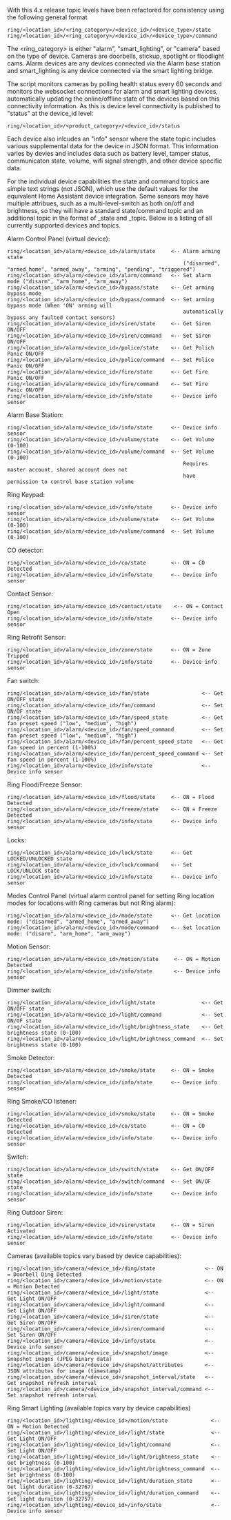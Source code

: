 With this 4.x release topic levels have been refactored for consistency using the following general format
```
ring/<location_id>/<ring_category>/<device_id>/<device_type>/state
ring/<location_id>/<ring_category>/<device_id>/<device_type>/command
```

The <ring_category> is either "alarm", "smart_lighting", or "camera" based on the type of device.  Cameras are doorbells, stickup, spotlight or floodlight cams.  Alarm devices are any devices connected via the Alarm base station and smart_lighting is any device connected via the smart lighting bridge.

The script monitors cameras by polling health status every 60 seconds and monitors the websocket connections for alarm and smart lighting devices, automatically updating the online/offline state of the devices based on this connectivity information.  As this is device level connectivity is published to "status" at the device_id level:
```
ring/<location_id>/<product_category>/<device_id>/status
```

Each device also inlcudes an "info" sensor where the state topic includes various supplemental data for the device in JSON format.  This information varies by devies and includes data such as battery level, tamper status, communicaton state, volume, wifi signal strength, and other device specific data.

For the individual device capabilities the state and command topics are simple text strings (not JSON), which use the default values for the equivalent Home Assistant device integration.  Some sensors may have multiple attribues, such as a multi-level-switch as both on/off and brightness, so they will have a standard state/command topic and an additional topic in the format of <attribute>_state and <attribute>_topic.  Below is a listing of all currently supported devices and topics.

Alarm Control Panel (virtual device):
```
ring/<location_id>/alarm/<device_id>/alarm/state     <-- Alarm arming state
                                                         ("disarmed", "armed_home", "armed_away", "arming", "pending", "triggered")
ring/<location_id>/alarm/<device_id>/alarm/command   <-- Set alarm mode ("disarm", "arm_home", "arm_away")
ring/<location_id>/alarm/<device_id>/bypass/state    <-- Get arming bypass mode
ring/<location_id>/alarm/<device_id>/bypass/command  <-- Set arming bypass mode (When 'ON' arming will
                                                         automatically bypass any faulted contact sensors)
ring/<location_id>/alarm/<device_id>/siren/state     <-- Get Siren ON/OFF
ring/<location_id>/alarm/<device_id>/siren/command   <-- Set Siren ON/OFF
ring/<location_id>/alarm/<device_id>/police/state    <-- Get Polich Panic ON/OFF
ring/<location_id>/alarm/<device_id>/police/command  <-- Set Police Panic ON/OFF
ring/<location_id>/alarm/<device_id>/fire/state      <-- Get Fire Panic ON/OFF
ring/<location_id>/alarm/<device_id>/fire/command    <-- Set Fire Panic ON/OFF
ring/<location_id>/alarm/<device_id>/info/state      <-- Device info sensor
```

Alarm Base Station:
```
ring/<location_id>/alarm/<device_id>/info/state      <-- Device info sensor
ring/<location_id>/alarm/<device_id>/volume/state    <-- Get Volume (0-100)
ring/<location_id>/alarm/<device_id>/volume/command  <-- Set Volume (0-100)
                                                         Requires master account, shared account does not
                                                         have permission to control base station volume
```

Ring Keypad:
```
ring/<location_id>/alarm/<device_id>/info/state      <-- Device info sensor
ring/<location_id>/alarm/<device_id>/volume/state    <-- Get Volume (0-100)
ring/<location_id>/alarm/<device_id>/volume/command  <-- Set Volume (0-100)
```

CO detector:
```
ring/<location_id>/alarm/<device_id>/co/state        <-- ON = CO Detected
ring/<location_id>/alarm/<device_id>/info/state      <-- Device info sensor
```

Contact Sensor:
```
ring/<location_id>/alarm/<device_id>/contact/state    <-- ON = Contact Open
ring/<location_id>/alarm/<device_id>/info/state      <-- Device info sensor
```

Ring Retrofit Sensor:
```
ring/<location_id>/alarm/<device_id>/zone/state      <-- ON = Zone Tripped
ring/<location_id>/alarm/<device_id>/info/state      <-- Device info sensor
```

Fan switch:
```
ring/<location_id>/alarm/<device_id>/fan/state                 <-- Get ON/OFF state
ring/<location_id>/alarm/<device_id>/fan/command               <-- Set ON/OF state
ring/<location_id>/alarm/<device_id>/fan/speed_state           <-- Get fan preset speed ("low", "medium", "high")
ring/<location_id>/alarm/<device_id>/fan/speed_command         <-- Set fan preset speed ("low", "medium", "high")
ring/<location_id>/alarm/<device_id>/fan/percent_speed_state   <-- Get fan speed in percent (1-100%)
ring/<location_id>/alarm/<device_id>/fan/percent_speed_command <-- Set fan speed in percent (1-100%)
ring/<location_id>/alarm/<device_id>/info/state                <-- Device info sensor
```

Ring Flood/Freeze Sensor:
```
ring/<location_id>/alarm/<device_id>/flood/state     <-- ON = Flood Detected
ring/<location_id>/alarm/<device_id>/freeze/state    <-- ON = Freeze Detected
ring/<location_id>/alarm/<device_id>/info/state      <-- Device info sensor
```

Locks:
```
ring/<location_id>/alarm/<device_id>/lock/state      <-- Get LOCKED/UNLOCKED state
ring/<location_id>/alarm/<device_id>/lock/command    <-- Set LOCK/UNLOCK state
ring/<location_id>/alarm/<device_id>/info/state      <-- Device info sensor
```

Modes Control Panel (virtual alarm control panel for setting Ring location modes for
locations with Ring cameras but not Ring alarm):
```
ring/<location_id>/alarm/<device_id>/mode/state      <-- Get location mode: ("disarmed", "armed_home", "armed_away")
ring/<location_id>/alarm/<device_id>/mode/command    <-- Set location mode: ("disarm", "arm_home", "arm_away")
```

Motion Sensor:
```
ring/<location_id>/alarm/<device_id>/motion/state     <-- ON = Motion Detected
ring/<location_id>/alarm/<device_id>/info/state       <-- Device info sensor
```

Dimmer switch:
```
ring/<location_id>/alarm/<device_id>/light/state               <-- Get ON/OFF state
ring/<location_id>/alarm/<device_id>/light/command             <-- Set ON/OF state
ring/<location_id>/alarm/<device_id>/light/brightness_state    <-- Get brightness state (0-100)
ring/<location_id>/alarm/<device_id>/light/brightness_command  <-- Set brightness state (0-100)
```

Smoke Detector:
```
ring/<location_id>/alarm/<device_id>/smoke/state     <-- ON = Smoke Detected
ring/<location_id>/alarm/<device_id>/info/state      <-- Device info sensor
```

Ring Smoke/CO listener:
```
ring/<location_id>/alarm/<device_id>/smoke/state     <-- ON = Smoke Detected
ring/<location_id>/alarm/<device_id>/co/state        <-- ON = CO Detected
ring/<location_id>/alarm/<device_id>/info/state      <-- Device info sensor
```

Switch:
```
ring/<location_id>/alarm/<device_id>/switch/state    <-- Get ON/OFF state
ring/<location_id>/alarm/<device_id>/switch/command  <-- Set ON/OF state
ring/<location_id>/alarm/<device_id>/info/state      <-- Device info sensor
```

Ring Outdoor Siren:
```
ring/<location_id>/alarm/<device_id>/siren/state     <-- ON = Siren Activated
ring/<location_id>/alarm/<device_id>/info/state      <-- Device info sensor
```

Cameras (available topics vary based by device capabilities):
```
ring/<location_id>/camera/<device_id>/ding/state                <-- ON = Doorbell Ding Detected
ring/<location_id>/camera/<device_id>/motion/state              <-- ON = Motion Detected
ring/<location_id>/camera/<device_id>/light/state               <-- Get Light ON/OFF
ring/<location_id>/camera/<device_id>/light/command             <-- Set Light ON/OFF
ring/<location_id>/camera/<device_id>/siren/state               <-- Get Siren ON/OFF
ring/<location_id>/camera/<device_id>/siren/command             <-- Set Siren ON/OFF
ring/<location_id>/camera/<device_id>/info/state                <-- Device info sensor
ring/<location_id>/camera/<device_id>/snapshot/image            <-- Snapshot images (JPEG binary data)
ring/<location_id>/camera/<device_id>/snapshot/attributes       <-- JSON attributes for image (timestamp)
ring/<location_id>/camera/<device_id>/snapshot_interval/state   <-- Get snapshot refresh interval
ring/<location_id>/camera/<device_id>/snapshot_interval/command <-- Set snapshot refresh interval
```

Ring Smart Lighting (available topics vary by device capabilities)
```
ring/<location_id>/lighting/<device_id>/motion/state              <-- ON = Motion Detected
ring/<location_id>/lighting/<device_id>/light/state               <-- Get Light ON/OFF
ring/<location_id>/lighting/<device_id>/light/command             <-- Set Light ON/OFF
ring/<location_id>/lighting/<device_id>/light/brightness_state    <-- Get brightness (0-100)
ring/<location_id>/lighting/<device_id>/light/brightness_command  <-- Set brightness (0-100)
ring/<location_id>/lighting/<device_id>/light/duration_state      <-- Get light duration (0-32767)
ring/<location_id>/lighting/<device_id>/light/duration_command    <-- Set light duraiton (0-32757)
ring/<location_id>/lighting/<device_id>/info/state                <-- Device info sensor
```
